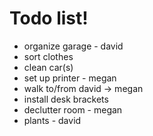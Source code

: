 # Todo list!
- organize garage - david
- sort clothes
- clean car(s)
- set up printer - megan
- walk to/from david -> megan
- install desk brackets
- declutter room - megan
- plants - david